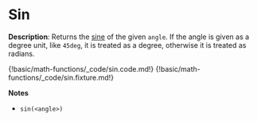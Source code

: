 # Sin

__Description__: Returns the [sine](https://en.wikipedia.org/wiki/Trigonometric_functions#Sine.2C_cosine_and_tangent) of the given `angle`. If the angle is given as a degree unit, like `45deg`, it is treated as a degree, otherwise it is treated as radians.

{!basic/math-functions/_code/sin.code.md!}
{!basic/math-functions/_code/sin.fixture.md!}

__Notes__

+ `sin(<angle>)`

<div class="cf"></div>
<div class="end"></div>

